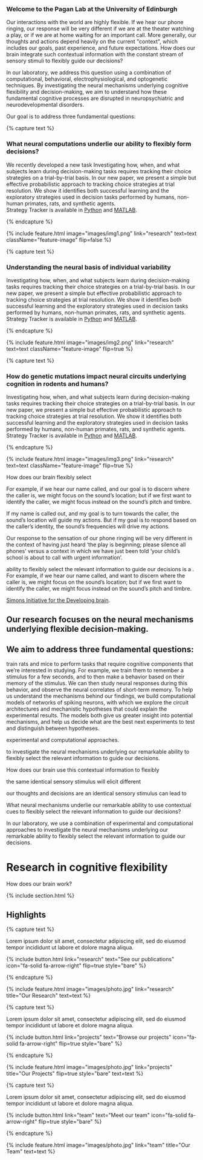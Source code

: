 ---
---

### Welcome to the Pagan Lab at the University of Edinburgh

Our interactions with the world are highly flexible. If we hear our phone ringing, our response will be very different if we are at the theater watching a play, or if we are at home waiting for an important call. More generally, our thoughts and actions depend heavily on the current "context", which includes our goals, past experience, and future expectations. How does our brain integrate such contextual information with the constant stream of sensory stimuli to flexibly guide our decisions?

In our laboratory, we address this question using a combination of computational, behavioral, electrophysiological, and optogenetic techniques. By investigating the neural mechanisms underlying cognitive flexibility and decision-making, we aim to understand how these fundamental cognitive processes are disrupted in neuropsychiatric and neurodevelopmental disorders.

Our goal is to address three fundamental questions:


{% capture text %}

### What neural computations underlie our ability to flexibly form decisions?

We recently developed a new task
Investigating how, when, and what subjects learn during decision-making tasks requires tracking their choice strategies on a trial-by-trial basis. In our new paper, we present a simple but effective probabilistic approach to tracking choice strategies at trial resolution. We show it identifies both successful learning and the exploratory strategies used in decision tasks performed by humans, non-human primates, rats, and synthetic agents. 
<br>
Strategy Tracker is available in [Python](https://github.com/Humphries-Lab/Bayesian_Strategy_Analysis_Python) and [MATLAB](https://github.com/Humphries-Lab/Bayesian_Strategy_Analysis_MATLAB).


{% endcapture %}


{%
  include feature.html
  image="images/img1.png"
  link="research"
  text=text
  className="feature-image"
  flip=false
%}



{% capture text %}

### Understanding the neural basis of individual variability
Investigating how, when, and what subjects learn during decision-making tasks requires tracking their choice strategies on a trial-by-trial basis. In our new paper, we present a simple but effective probabilistic approach to tracking choice strategies at trial resolution. We show it identifies both successful learning and the exploratory strategies used in decision tasks performed by humans, non-human primates, rats, and synthetic agents. 
<br>
Strategy Tracker is available in [Python](https://github.com/Humphries-Lab/Bayesian_Strategy_Analysis_Python) and [MATLAB](https://github.com/Humphries-Lab/Bayesian_Strategy_Analysis_MATLAB).


{% endcapture %}


{%
  include feature.html
  image="images/img2.png"
  link="research"
  text=text
  className="feature-image"
  flip=true
%}










{% capture text %}

### How do genetic mutations impact neural circuits underlying cognition in rodents and humans?
Investigating how, when, and what subjects learn during decision-making tasks requires tracking their choice strategies on a trial-by-trial basis. In our new paper, we present a simple but effective probabilistic approach to tracking choice strategies at trial resolution. We show it identifies both successful learning and the exploratory strategies used in decision tasks performed by humans, non-human primates, rats, and synthetic agents. 
<br>
Strategy Tracker is available in [Python](https://github.com/Humphries-Lab/Bayesian_Strategy_Analysis_Python) and [MATLAB](https://github.com/Humphries-Lab/Bayesian_Strategy_Analysis_MATLAB).


{% endcapture %}


{%
  include feature.html
  image="images/img3.png"
  link="research"
  text=text
  className="feature-image"
  flip=true
%}








How does our brain flexibly select 


For example, if we hear our name called, and our goal is to discern where the caller is, we might focus on the sound’s location; but if we first want to identify the caller, we might focus instead on the sound’s pitch and timbre.

If my name is called out, and my goal is to turn towards the caller, the sound’s location will guide my actions. But if my goal is to respond based on the caller’s identity, the sound’s frequencies will drive my actions.

Our response to the sensation of our phone ringing will be very different in the context of having just heard ‘the play is beginning; please silence all phones’ versus a context in which we have just been told ‘your child’s school is about to call with urgent information’. 


ability to flexibly select the relevant information to guide our decisions is a . For example, if we hear our name called, and want to discern where the caller is, we might focus on the sound’s location; but if we first want to identify the caller, we might focus instead on the sound’s pitch and timbre.


[Simons Initiative for the Developing brain](https://sidb.org.uk/).

## Our research focuses on the neural mechanisms underlying flexible decision-making.



## We aim to address three fundamental questions:



train rats and mice to perform tasks that require cognitive components that we’re interested in studying. For example, we train them to remember a stimulus for a few seconds, and to then make a behavior based on their memory of the stimulus. We can then study neural responses during this behavior, and observe the neural correlates of short-term memory. To help us understand the mechanisms behind our findings, we build computational models of networks of spiking neurons, with which we explore the circuit architectures and mechanistic hypotheses that could explain the experimental results. The models both give us greater insight into potential mechanisms, and help us decide what are the best next experiments to test and distinguish between hypotheses.

experimental and computational approaches.


 to investigate the neural mechanisms underlying our remarkable ability to flexibly select the relevant information to guide our decisions.


How does our brain use this contextual information to flexibly 



the same identical sensory stimulus will elicit different 


our thoughts and decisions are an identical sensory stimulus can lead to 


What neural mechanisms underlie our remarkable ability to use contextual cues to flexibly select the relevant information to guide our decisions?


In our laboratory, we use a combination of experimental and computational approaches to investigate the neural mechanisms underlying our remarkable ability to flexibly select the relevant information to guide our decisions.



# Research in cognitive flexibility

How does our brain work?

{% include section.html %}

## Highlights

{% capture text %}

Lorem ipsum dolor sit amet, consectetur adipiscing elit, sed do eiusmod tempor incididunt ut labore et dolore magna aliqua.

{%
  include button.html
  link="research"
  text="See our publications"
  icon="fa-solid fa-arrow-right"
  flip=true
  style="bare"
%}

{% endcapture %}

{%
  include feature.html
  image="images/photo.jpg"
  link="research"
  title="Our Research"
  text=text
%}

{% capture text %}

Lorem ipsum dolor sit amet, consectetur adipiscing elit, sed do eiusmod tempor incididunt ut labore et dolore magna aliqua.

{%
  include button.html
  link="projects"
  text="Browse our projects"
  icon="fa-solid fa-arrow-right"
  flip=true
  style="bare"
%}

{% endcapture %}

{%
  include feature.html
  image="images/photo.jpg"
  link="projects"
  title="Our Projects"
  flip=true
  style="bare"
  text=text
%}

{% capture text %}

Lorem ipsum dolor sit amet, consectetur adipiscing elit, sed do eiusmod tempor incididunt ut labore et dolore magna aliqua.

{%
  include button.html
  link="team"
  text="Meet our team"
  icon="fa-solid fa-arrow-right"
  flip=true
  style="bare"
%}

{% endcapture %}

{%
  include feature.html
  image="images/photo.jpg"
  link="team"
  title="Our Team"
  text=text
%}
